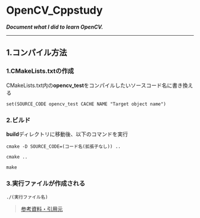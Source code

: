 # OpenCV_Cppstudy
***Document what I did to learn OpenCV.***
___
## 1.コンパイル方法
  ### 1.CMakeLists.txtの作成  
  CMakeLists.txt内の**opencv_test**をコンパイルしたいソースコード名に書き換える  
  ```  
  set(SOURCE_CODE opencv_test CACHE NAME "Target object name")
  ```
  ### 2.ビルド  
  **build**ディレクトリに移動後、以下のコマンドを実行
  ```
  cmake -D SOURCE_CODE=(コード名(拡張子なし)) ..
  ```
  ```
  cmake ..
  ```
  ```
  make
  ```
  ### 3.実行ファイルが作成される
  ```
  ./(実行ファイル名)
  ```
> [参考資料・引用元](https://qiita.com/kekenonono/items/0fcf042bca2d3d17867a)
